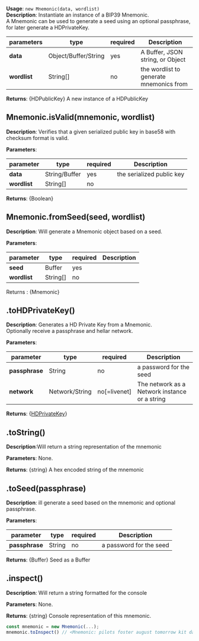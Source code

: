 **Usage**: `new Mnemonic(data, wordlist)`  
**Description**: Instantiate an instance of a BIP39 Mnemonic.  
A Mnemonic can be used to generate a seed using an optional passphrase, for later generate a HDPrivateKey.

| parameters   | type                 | required | Description                             |
| ------------ | -------------------- | -------- | --------------------------------------- |
| **data**     | Object/Buffer/String | yes      | A Buffer, JSON string, or Object        |
| **wordlist** | String[]             | no       | the wordlist to generate mnemonics from |

**Returns**: {HDPublicKey} A new instance of a HDPublicKey

## Mnemonic.isValid(mnemonic, wordlist)

**Description**: Verifies that a given serialized public key in base58 with checksum format is valid.

**Parameters**:

| parameter    | type          | required | Description               |
| ------------ | ------------- | -------- | ------------------------- |
| **data**     | String/Buffer | yes      | the serialized public key |
| **wordlist** | String[]      | no       |                           |

**Returns**: {Boolean}

## Mnemonic.fromSeed(seed, wordlist)

**Description**: Will generate a Mnemonic object based on a seed.

**Parameters**:

| parameter    | type     | required | Description |
| ------------ | -------- | -------- | ----------- |
| **seed**     | Buffer   | yes      |             |
| **wordlist** | String[] | no       |             |

Returns : {Mnemonic}

## .toHDPrivateKey()

**Description**: Generates a HD Private Key from a Mnemonic.  
Optionally receive a passphrase and hellar network.

**Parameters**:

| parameter      | type           | required     | Description                                   |
| -------------- | -------------- | ------------ | --------------------------------------------- |
| **passphrase** | String         | no           | a password for the seed                       |
| **network**    | Network/String | no[=livenet] | The network as a Network instance or a string |

**Returns**: {[HDPrivateKey](/usage/Mnemonic)}

## .toString()

**Description**:Will return a string representation of the mnemonic

**Parameters**: None.

**Returns**: {string} A hex encoded string of the mnemonic

## .toSeed(passphrase)

**Description**: ill generate a seed based on the mnemonic and optional passphrase.

**Parameters**:

| parameter      | type   | required | Description             |
| -------------- | ------ | -------- | ----------------------- |
| **passphrase** | String | no       | a password for the seed |

**Returns**: {Buffer} Seed as a Buffer

## .inspect()

**Description**: Will return a string formatted for the console

**Parameters**: None.

**Returns**: {string} Console representation of this mnemonic.

```js
const mnemonic = new Mnemonic(...);
mnemonic.toInspect() // <Mnemonic: pilots foster august tomorrow kit daughter unknown awesome model town village master>
```

